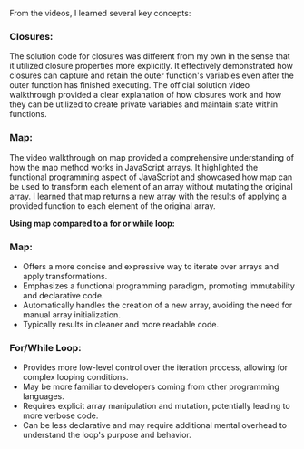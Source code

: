 From the videos, I learned several key concepts:

### Closures: 
The solution code for closures was different from my own in the sense that it utilized closure properties more explicitly.
It effectively demonstrated how closures can capture and retain the outer function's variables even after the outer function has finished executing. 
The official solution video walkthrough provided a clear explanation of how closures work and how they can be utilized to create private variables and maintain state within functions.

### Map: 
The video walkthrough on map provided a comprehensive understanding of how the map method works in JavaScript arrays. 
It highlighted the functional programming aspect of JavaScript and showcased how map can be used to transform each element of an array without mutating the original array. 
I learned that map returns a new array with the results of applying a provided function to each element of the original array.

__Using map compared to a for or while loop:__

### Map:

* Offers a more concise and expressive way to iterate over arrays and apply transformations.
* Emphasizes a functional programming paradigm, promoting immutability and declarative code.
* Automatically handles the creation of a new array, avoiding the need for manual array initialization.
* Typically results in cleaner and more readable code.


### For/While Loop:


* Provides more low-level control over the iteration process, allowing for complex looping conditions.
* May be more familiar to developers coming from other programming languages.
* Requires explicit array manipulation and mutation, potentially leading to more verbose code.
* Can be less declarative and may require additional mental overhead to understand the loop's purpose and behavior.
